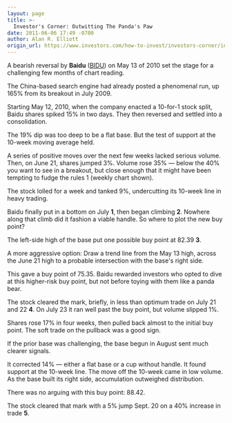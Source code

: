 ```yaml
---
layout: page
title: >-
  Investor's Corner: Outwitting The Panda's Paw
date: 2011-06-06 17:49 -0700
author: Alan R. Elliott
origin_url: https://www.investors.com/how-to-invest/investors-corner/investors-corner-outwitting-the-pandas-paw
---
```





  



A bearish reversal by **Baidu** ([BIDU](https://research.investors.com/quote.aspx?symbol=BIDU)) on May 13 of 2010 set the stage for a challenging few months of chart reading.

  

The China-based search engine had already posted a phenomenal run, up 165% from its breakout in July 2009.

  

Starting May 12, 2010, when the company enacted a 10-for-1 stock split, Baidu shares spiked 15% in two days. They then reversed and settled into a consolidation.

  

The 19% dip was too deep to be a flat base. But the test of support at the 10-week moving average held.

  

A series of positive moves over the next few weeks lacked serious volume. Then, on June 21, shares jumped 3%. Volume rose 35% — below the 40% you want to see in a breakout, but close enough that it might have been tempting to fudge the rules 1 (weekly chart shown).

  

The stock lolled for a week and tanked 9%, undercutting its 10-week line in heavy trading.

  

Baidu finally put in a bottom on July **1**, then began climbing **2**. Nowhere along that climb did it fashion a viable handle. So where to plot the new buy point?

  

The left-side high of the base put one possible buy point at 82.39 **3**.

  

A more aggressive option: Draw a trend line from the May 13 high, across the June 21 high to a probable intersection with the base's right side.

  

This gave a buy point of 75.35. Baidu rewarded investors who opted to dive at this higher-risk buy point, but not before toying with them like a panda bear.

  

The stock cleared the mark, briefly, in less than optimum trade on July 21 and 22 **4**. On July 23 it ran well past the buy point, but volume slipped 1%.

  

Shares rose 17% in four weeks, then pulled back almost to the initial buy point. The soft trade on the pullback was a good sign.

  

If the prior base was challenging, the base begun in August sent much clearer signals.

  

It corrected 14% — either a flat base or a cup without handle. It found support at the 10-week line. The move off the 10-week came in low volume. As the base built its right side, accumulation outweighed distribution.

  

There was no arguing with this buy point: 88.42.

  

The stock cleared that mark with a 5% jump Sept. 20 on a 40% increase in trade **5**.




